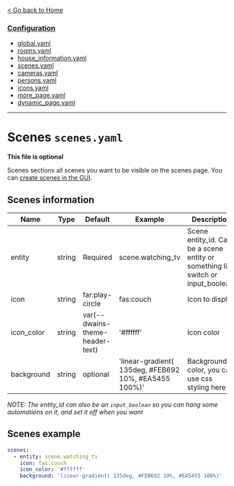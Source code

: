 [< Go back to Home](../index.md)

### [Configuration](index.md)
* [global.yaml](global.md)
* [rooms.yaml](rooms.md)
* [house_information.yaml](house_information.md)
* [scenes.yaml](scenes.md)
* [cameras.yaml](cameras.md)
* [persons.yaml](persons.md)
* [icons.yaml](icons.md)
* [more_page.yaml](more_page.md)
* [dynamic_page.yaml](dynamic_page.md)

---

# Scenes `scenes.yaml`

**This file is optional**

Scenes sections all scenes you want to be visible on the scenes page. You can [create scenes in the GUI](https://www.home-assistant.io/docs/scene/editor/).

## Scenes information

| Name | Type | Default | Example | Description |
|------------|--------|---------------------------------|-------------------------------------------------------|------------------------------------------------|
| entity | string | Required | scene.watching_tv | Scene entity_id. Can be a scene entity or something like switch or input_boolean. |
| icon | string | far:play-circle | fas:couch | Icon to display |
| icon_color | string | var(--dwains-theme-header-text) | '#ffffff' | Icon color |
| background | string | optional | 'linear-gradient( 135deg, #FEB692 10%, #EA5455 100%)' | Background color, you can use css styling here |

*NOTE: The entity_id can also be an `input_boolean` so you can hang some automations on it, and set it off when you want*

## Scenes example
```YAML
scenes:
  - entity: scene.watching_tv
    icon: fas:couch
    icon_color: '#ffffff'
    background: 'linear-gradient( 135deg, #FEB692 10%, #EA5455 100%)'
```  